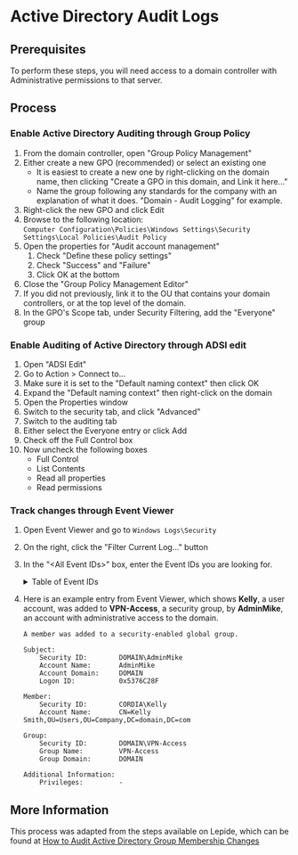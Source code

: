 # Active Directory Audit Logs

## Prerequisites

To perform these steps, you will need access to a domain controller with Administrative permissions to that server.

## Process

### Enable Active Directory Auditing through Group Policy

1. From the domain controller, open "Group Policy Management"
1. Either create a new GPO (recommended) or select an existing one
   - It is easiest to create a new one by right-clicking on the domain name, then clicking "Create a GPO in this domain, and Link it here..."
   - Name the group following any standards for the company with an explanation of what it does. "Domain - Audit Logging" for example.
1. Right-click the new GPO and click Edit
1. Browse to the following location:  
   `Computer Configuration\Policies\Windows Settings\Security Settings\Local Policies\Audit Policy`
1. Open the properties for "Audit account management"
   1. Check "Define these policy settings"
   1. Check "Success" and "Failure"
   1. Click OK at the bottom
1. Close the "Group Policy Management Editor"
1. If you did not previously, link it to the OU that contains your domain controllers, or at the top level of the domain.
1. In the GPO's Scope tab, under Security Filtering, add the "Everyone" group

### Enable Auditing of Active Directory through ADSI edit

1. Open "ADSI Edit"
1. Go to Action > Connect to...
1. Make sure it is set to the "Default naming context" then click OK
1. Expand the "Default naming context" then right-click on the domain
1. Open the Properties window
1. Switch to the security tab, and click "Advanced"
1. Switch to the auditing tab
1. Either select the Everyone entry or click Add
1. Check off the Full Control box
1. Now uncheck the following boxes
   - Full Control
   - List Contents
   - Read all properties
   - Read permissions

### Track changes through Event Viewer

1. Open Event Viewer and go to `Windows Logs\Security`
1. On the right, click the "Filter Current Log..." button
1. In the "\<All Event IDs\>" box, enter the Event IDs you are looking for.

    <details>
    <Summary>Table of Event IDs</Summary>
    | Event ID | Event ID Description                                               |
    |----------|--------------------------------------------------------------------|
    | 4661     | A handle for an object was requested                               |
    | 4662     | An operation was performed on an object.                           |
    | 4720     | A user account was created.                                        |
    | 4722     | A user account was enabled.                                        |
    | 4723     | An attempt was made to change an account's password                |
    | 4724     | An attempt was made to reset an account's password                 |
    | 4725     | A user account was disabled.                                       |
    | 4726     | A user account was deleted.                                        |
    | 4727     | A security-enabled global group was created.                       |
    | 4728     | A member was added to a security-enabled global group              |
    | 4729     | A member was removed from a security-enabled global group          |
    | 4730     | A security-enabled global group was deleted.                       |
    | 4731     | A security-enabled local group was created.                        |
    | 4732     | A member was added to a security-enabled local group               |
    | 4733     | A member was removed from a security-enabled local group           |
    | 4734     | A security-enabled local group was deleted,                        |
    | 4735     | A security-enabled local group was changed.                        |
    | 4737     | A security-enabled global group was changed.                       |
    | 4738     | A user account was changed.                                        |
    | 4740     | A user account was locked out.                                     |
    | 4741     | A computer account was created.                                    |
    | 4742     | A computer account was changed.                                    |
    | 4743     | A computer account was deleted.                                    |
    | 4744     | A security-disabled local group was created                        |
    | 4745     | A security-disabled local group was changed                        |
    | 4746     | A member was added to a security-disabled local group              |
    | 4747     | A member was removed from a security-disabled local group          |
    | 4748     | A security-disabled local group was deleted.                       |
    | 4749     | A security-disabled global group was created                       |
    | 4750     | A security-disabled global group was changed.                      |
    | 4751     | A member was added to a security-disabled global group             |
    | 4752     | A member was removed from a security-disabled global group         |
    | 4753     | A security-disabled global group was deleted.                      |
    | 4754     | A security-enabled universal group was created.                    |
    | 4755     | A security-enabled universal group was changed.                    |
    | 4756     | A member was added to a security-enabled universal group           |
    | 4757     | A member was removed from a security-enabled universal group       |
    | 4758     | A security-enabled universal group was deleted.                    |
    | 4759     | A security-disabled universal group was created.                   |
    | 4760     | A security-disabled universal group was changed.                   |
    | 4761     | A member was added to a security-disabled universal group          |
    | 4762     | A member was removed from a security-disabled universal group      |
    | 4763     | A security-disabled universal group was deleted.                   |
    | 4764     | A group type was changed.                                          |
    | 4767     | A user account was unlocked.                                       |
    | 4780     | The ACL was set on accounts that are members of administrators     |
    | 4781     | The name of an account was changed.                                |
    | 4794     | An attempt was made to set the Directory Services Restore Password |
    | 5136     | A directory service object was modified                            |
    | 5137     | A directory service object was created                             |
    | 5138     | A directory service object was undeleted                           |
    | 5139     | A directory service object was moved                               |
    | 5139     | A directory service object was moved                               |
    | 5141     | A directory service object was deleted                             |
    | 5376     | Credential Manager credentials were backed up                      |
    | 5377     | Credential Manager credentials were restored from a backup         |
    </details>

1. Here is an example entry from Event Viewer, which shows **Kelly**, a user account, was added to **VPN-Access**, a security group, by **AdminMike**, an account with administrative access to the domain.

    ```text
    A member was added to a security-enabled global group.

    Subject:
        Security ID:        DOMAIN\AdminMike
        Account Name:       AdminMike
        Account Domain:     DOMAIN
        Logon ID:           0x5376C28F

    Member:
        Security ID:        CORDIA\Kelly
        Account Name:       CN=Kelly Smith,OU=Users,OU=Company,DC=domain,DC=com

    Group:
        Security ID:        DOMAIN\VPN-Access
        Group Name:         VPN-Access
        Group Domain:       DOMAIN

    Additional Information:
        Privileges:         -
    ```

## More Information

This process was adapted from the steps available on Lepide, which can be found at [How to Audit Active Directory Group Membership Changes](https://www.lepide.com/how-to/track-and-audit-active-directory-group-membership-changes.html)
